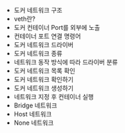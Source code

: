 - 도커 네트워크 구조
- veth란?
- 도커 컨테이너 Port를 외부에 노출
- 컨테이너 포트 연결 명령어
- 도커 네트워크 드라이버
- 도커 네트워크 종류
- 네트워크 동작 방식에 따라 드라이버 분류
- 도커 네트워크 목록 확인
- 도커 네트워크 확인하기
- 도커 네트워크 생성하기
- 네트워크 지정 후 컨테이너 실행
- Bridge 네트워크
- Host 네트워크
- None 네트워크 

